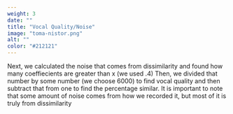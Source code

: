 ```yaml
---
weight: 3
date: ""
title: "Vocal Quality/Noise"
image: "toma-nistor.png"
alt: ""
color: "#212121"
---
```

Next, we calculated the noise that comes from dissimilarity and found how many coeffiecients are greater than x (we used .4)
Then, we divided that number by some number (we choose 6000) to find vocal quality and then subtract that from one to find the percentage similar.
It is important to note that some amount of noise comes from how we recorded it, but most of it is truly from dissimilarity